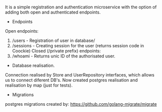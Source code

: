 It is a simple registration and authentication microservice with the option of adding both open and authenticated endpoints.

- Endpoints

Open endpoints:
  1) /users - Registration of user in database/
  2) /sessions - Creating session for the user (returns session code in Coockie)
Closed (/private prefix) endpoints:
  1) /whoami - Returns unic ID of the authorisated user.

- Database realisation.

Connection realised by Store and UserRepository interfaces, which allows us to connect diferent DB's. Now created postgres realisation and realisation by map (just for tests).

- Migrations

postgres migrations created by: https://github.com/golang-migrate/migrate
